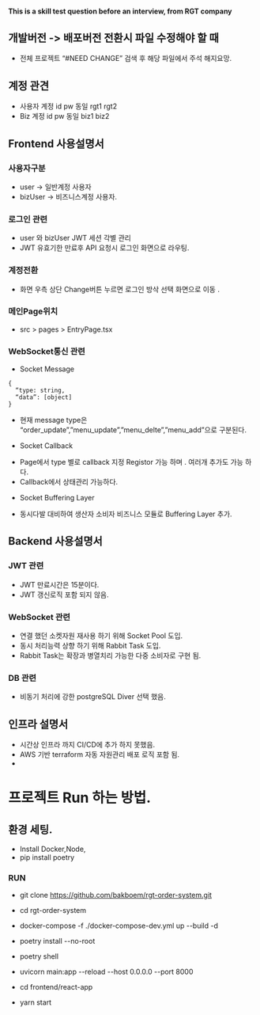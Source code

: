 #### This is a skill test question before an interview, from RGT company

## 개발버전 -> 배포버전 전환시 파일 수정해야 할 때
- 전체 프로젝트 “#NEED CHANGE” 검색 후 해당 파일에서 주석 해지요망.

## 계정 관견
- 사용자 계정 id pw 동일 rgt1  rgt2
- Biz 계정 id pw 동일 biz1 biz2

## Frontend 사용설명서 

### 사용자구분 
- user -> 일반계정 사용자
- bizUser -> 비즈니스계정 사용자.

### 로그인 관련
- user 와 bizUser JWT 세션 각별 관리
- JWT 유효기한 만료후 API 요청시 로그인 화면으로 라우팅.

### 계정전환
- 화면 우측 상단 Change버튼 누르면 로그인 방삭 선택 화면으로 이동 . 

### 메인Page위치 
- src > pages > EntryPage.tsx

### WebSocket통신 관련

*  Socket Message 
```
{
  “type: string,
  “data”: [object]
}
```
- 현재 message type은 “order_update”,”menu_update”,”menu_delte”,”menu_add”으로 구분된다.

*  Socket Callback 
- Page에서 type 별로 callback 지정 Registor 가능 하며 . 여러개 추가도 가능 하다.
- Callback에서 상태관리 가능하다.

* Socket Buffering Layer 
- 동시다발 대비하여 생산자 소비자 비즈니스 모듈로 Buffering Layer 추가.


## Backend 사용설명서 

### JWT 관련
- JWT 만료시간은 15분이다.
- JWT 갱신로직 포함 되지 않음.

### WebSocket 관련 
- 연결 했던 소켓자원 재사용 하기 위해 Socket Pool 도입.
- 동시 처리능력 상향 하기 위해 Rabbit Task 도입.
- Rabbit Task는 확장과 병열치리 가능한 다중 소비자로 구현 됨.
  
### DB 관련
- 비동기 처리에 강한 postgreSQL Diver 선택 했음.

## 인프라 설명서
- 시간상 인프라 까지 CI/CD에 추가 하지 못했음. 
- AWS 기반 terraform 자동 자원관리 배포 로직 포함 됨.
- 

# 프로젝트 Run 하는 방법.

## 환경 세팅.
- Install Docker,Node, 
- pip install poetry


### RUN 
- git clone https://github.com/bakboem/rgt-order-system.git
- cd rgt-order-system

- docker-compose -f ./docker-compose-dev.yml up --build -d

- poetry install --no-root
- poetry shell
- uvicorn main:app --reload --host 0.0.0.0 --port 8000
  

- cd frontend/react-app
- yarn start
